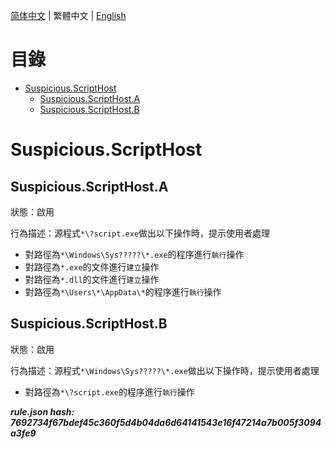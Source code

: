 


  
[简体中文](README.md) | 繁體中文 | [English](README_en_us.md)  
  

目錄
==

* [Suspicious.ScriptHost](#suspiciousscripthost)
	* [Suspicious.ScriptHost.A](#suspiciousscripthosta)
	* [Suspicious.ScriptHost.B](#suspiciousscripthostb)

# Suspicious.ScriptHost

## Suspicious.ScriptHost.A
  
狀態：啟用

行為描述：源程式`*\?script.exe`做出以下操作時，提示使用者處理
- 對路徑為`*\Windows\Sys?????\*.exe`的程序進行`執行`操作
- 對路徑為`*.exe`的文件進行`建立`操作
- 對路徑為`*.dll`的文件進行`建立`操作
- 對路徑為`*\Users\*\AppData\*`的程序進行`執行`操作

## Suspicious.ScriptHost.B
  
狀態：啟用

行為描述：源程式`*\Windows\Sys?????\*.exe`做出以下操作時，提示使用者處理
- 對路徑為`*\?script.exe`的程序進行`執行`操作
  
***rule.json hash: 7692734f67bdef45c360f5d4b04da6d64141543e16f47214a7b005f3094a3fe9***